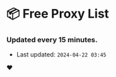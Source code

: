 # :package: Free Proxy List
### Updated every 15 minutes.

- Last updated: `2024-04-22 03:45`

:heart:
